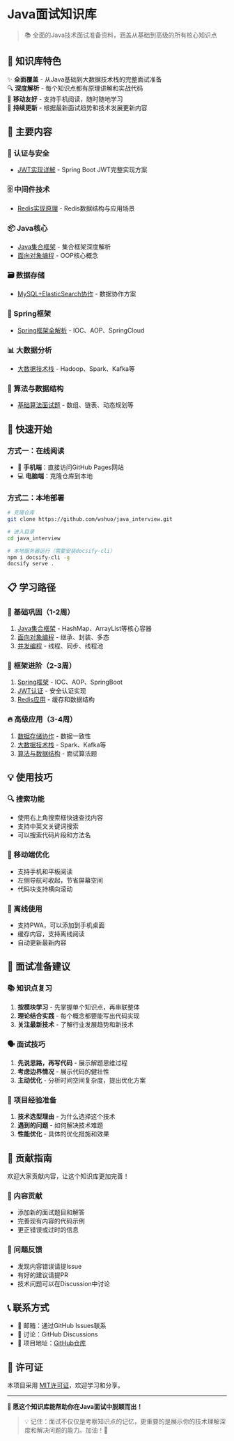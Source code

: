 # Java面试知识库

> 📚 全面的Java技术面试准备资料，涵盖从基础到高级的所有核心知识点

## 🎯 知识库特色

✨ **全面覆盖** - 从Java基础到大数据技术栈的完整面试准备  
🔍 **深度解析** - 每个知识点都有原理讲解和实战代码  
📱 **移动友好** - 支持手机阅读，随时随地学习  
🔄 **持续更新** - 根据最新面试趋势和技术发展更新内容  

## 📖 主要内容

### 🔐 认证与安全
- [JWT实现详解](authentication/jwt-implementation.md) - Spring Boot JWT完整实现方案

### 🗄️ 中间件技术
- [Redis实现原理](middleware/redis-implementation.md) - Redis数据结构与应用场景

### 📦 Java核心
- [Java集合框架](collections/java-collections-detailed.md) - 集合框架深度解析
- [面向对象编程](oop/README.md) - OOP核心概念

### 🗃️ 数据存储
- [MySQL+ElasticSearch协作](database/mysql-elasticsearch-integration.md) - 数据协作方案

### 🌸 Spring框架
- [Spring框架全解析](spring/spring-framework-comprehensive.md) - IOC、AOP、SpringCloud

### 📊 大数据分析
- [大数据技术栈](big-data/big-data-analysis-comprehensive.md) - Hadoop、Spark、Kafka等

### 🧮 算法与数据结构
- [基础算法面试题](algorithms/basic-algorithms.md) - 数组、链表、动态规划等

## 🚀 快速开始

### 方式一：在线阅读
- 📱 **手机端**：直接访问GitHub Pages网站
- 💻 **电脑端**：克隆仓库到本地

### 方式二：本地部署
```bash
# 克隆仓库
git clone https://github.com/wshuo/java_interview.git

# 进入目录
cd java_interview

# 本地服务器运行（需要安装docsify-cli）
npm i docsify-cli -g
docsify serve .
```

## 📋 学习路径

### 🎯 基础巩固（1-2周）
1. [Java集合框架](collections/java-collections-detailed.md) - HashMap、ArrayList等核心容器
2. [面向对象编程](oop/README.md) - 继承、封装、多态
3. [并发编程](concurrency/README.md) - 线程、同步、线程池

### 🚀 框架进阶（2-3周）
1. [Spring框架](spring/spring-framework-comprehensive.md) - IOC、AOP、SpringBoot
2. [JWT认证](authentication/jwt-implementation.md) - 安全认证实现
3. [Redis应用](middleware/redis-implementation.md) - 缓存和数据结构

### 🔥 高级应用（3-4周）
1. [数据存储协作](database/mysql-elasticsearch-integration.md) - 数据一致性
2. [大数据技术栈](big-data/big-data-analysis-comprehensive.md) - Spark、Kafka等
3. [算法与数据结构](algorithms/basic-algorithms.md) - 面试算法题

## 💡 使用技巧

### 🔍 搜索功能
- 使用右上角搜索框快速查找内容
- 支持中英文关键词搜索
- 可以搜索代码片段和方法名

### 📱 移动端优化
- 支持手机和平板阅读
- 左侧导航可收起，节省屏幕空间
- 代码块支持横向滚动

### 💾 离线使用
- 支持PWA，可以添加到手机桌面
- 缓存内容，支持离线阅读
- 自动更新最新内容

## 🎯 面试准备建议

### 📚 知识点复习
1. **按模块学习** - 先掌握单个知识点，再串联整体
2. **理论结合实践** - 每个概念都要能写出代码实现
3. **关注最新技术** - 了解行业发展趋势和新技术

### 🗣️ 面试技巧
1. **先说思路，再写代码** - 展示解题思维过程
2. **考虑边界情况** - 展示代码的健壮性
3. **主动优化** - 分析时间空间复杂度，提出优化方案

### 📝 项目经验准备
1. **技术选型理由** - 为什么选择这个技术
2. **遇到的问题** - 如何解决技术难题
3. **性能优化** - 具体的优化措施和效果

## 🤝 贡献指南

欢迎大家贡献内容，让这个知识库更加完善！

### 📝 内容贡献
- 添加新的面试题目和解答
- 完善现有内容的代码示例
- 更正错误或过时的信息

### 🐛 问题反馈
- 发现内容错误请提Issue
- 有好的建议请提PR
- 技术问题可以在Discussion中讨论

## 📞 联系方式

- 📧 邮箱：通过GitHub Issues联系
- 💬 讨论：GitHub Discussions
- 🔗 项目地址：[GitHub仓库](https://github.com/wshuo/java_interview)

## 📄 许可证

本项目采用 [MIT许可证](LICENSE)，欢迎学习和分享。

---

**💪 愿这个知识库能帮助你在Java面试中脱颖而出！**

> 💡 记住：面试不仅仅是考察知识点的记忆，更重要的是展示你的技术理解深度和解决问题的能力。加油！🚀